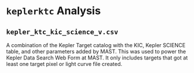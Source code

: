 # `keplerktc` Analysis


## `kepler_ktc_kic_science_v.csv`
A combination of the Kepler Target catalog with the KIC, Kepler SCIENCE table, and other parameters added by MAST. This was used to power the Kepler Data Search Web Form at MAST. It only includes targets that got at least one target pixel or light curve file created.